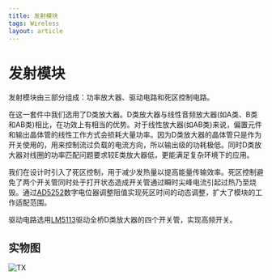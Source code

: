 ```yaml
---
title: 发射模块
tags: Wireless
layout: article
---
```


发射模块
=======

发射模块由三部分组成：功率放大器、驱动电路和死区控制电路。

在这一套件中我们选用了D类放大器。D类放大器与线性音频放大器(如A类、B类和AB类)相比，在功效上有相当的优势。对于线性放大器(如AB类)来说，偏置元件和输出晶体管的线性工作方式会损耗大量功率。因为D类放大器的晶体管只是作为开关使用的，用来控制流过负载的电流方向，所以输出级的功耗极低。同时D类放大器对线圈的功率匹配问题要求较E类放大器低，更能满足复杂环境下的应用。

我们在设计时引入了死区控制，用于减少发热量以提高能量传输效率。死区控制避免了两个开关管同时处于打开状态造成开关管通过瞬时尖峰电流引起过热乃至烧毁。通过[AD5252](https://www.analog.com/cn/products/ad5252.html)数字电位器调整阻值实现死区时间的动态调整，扩大了模块的工作适配范围。

驱动电路选用[LM5113](https://www.ti.com.cn/product/cn/LM5113)驱动全桥D类放大器的四个开关管，实现高频开关。

## 实物图

![TX]({{site.url}}/MCU/assets/TX.JPG)

